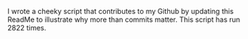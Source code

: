 I wrote a cheeky script that contributes to my Github by updating this ReadMe to illustrate why more than commits matter. This script has run 2822 times.